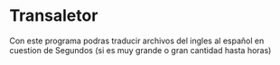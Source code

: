 # Transaletor

Con este programa podras traducir archivos del ingles al español en cuestion de Segundos (si es muy grande o gran cantidad hasta horas)